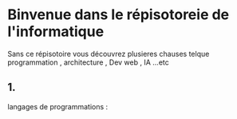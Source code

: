 # Binvenue dans le répisotoreie de l'informatique 


Sans ce répisotoire vous découvrez plusieres chauses telque programmation , architecture , Dev web , IA ...etc 



## 1. 


<a herf="github.com">langages de programmations :</a>